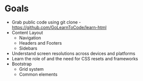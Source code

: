 # Goals

* Grab public code using git clone - https://github.com/GoLearnToCode/learn-html
* Content Layout
  * Navigation
  * Headers and Footers
  * Sidebars
* Understand screen resolutions across devices and platforms
* Learn the role of and the need for CSS resets and frameworks
* Bootstrap
  * Grid system
  * Common elements


